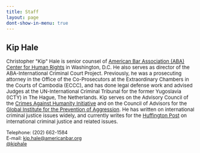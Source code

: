 ```yaml
---
title: Staff
layout: page
dont-show-in-menu: true
---
```

## Kip Hale

<p style="font-size:95%;line-height:1.2;">Christopher "Kip" Hale is senior counsel of <a href="http://www.americanbar.org/groups/human_rights.html">American Bar Association (ABA) Center for Human Rights</a> in Washington, D.C. He also serves as director of the ABA-International Criminal Court Project. Previously, he was a prosecuting attorney in the Office of the Co-Prosecutors at the Extraordinary Chambers in the Courts of Cambodia (ECCC), and has done legal defense work and advised Judges at the UN-International Criminal Tribunal for the former Yugoslavia (ICTY) in The Hague, The Netherlands. Kip serves on the Advisory Council of the <a href="http://law.wustl.edu/harris/crimesagainsthumanity/">Crimes Against Humanity Initiative</a> and on the Council of Advisors for the <a href="http://crimeofaggression.info/the-campaign/the-global-institute-for-the-prevention-of-aggression/">Global Institute for the Prevention of Aggression</a>.  He has written on international criminal justice issues widely, and currently writes for the <a href="http://www.huffingtonpost.com/kip-hale/">Huffington Post</a> on international criminal justice and related issues.</p>

<p style="font-size:90%;line-height:1.2;">
Telephone: (202) 662-1584<br />
E-mail: <a href="mailto:kip.hale@americanbar.org">kip.hale@americanbar.org</a><br />
<a href="http://twitter.com/kiphale">@kiphale</a>
</p>

